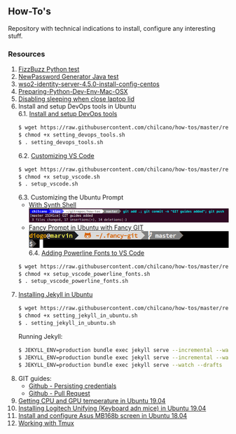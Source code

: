 ## How-To's

Repository with technical indications to install, configure any interesting stuff. 

### Resources

1. [FizzBuzz Python test](resources/fizzbuzz1.py)
2. [NewPassword Generator Java test](resources/NewPasswordGenerator.java)
3. [wso2-identity-server-4.5.0-install-config-centos](resources/wso2-identity-server-4.5.0-install-config-centos.md)
4. [Preparing-Python-Dev-Env-Mac-OSX](resources/Preparing-Python-Dev-Env-Mac-OSX.md)
5. [Disabling sleeping when close laptop lid](resources/disable_sleeping_when_close_laptop_lid.md)
6. Install and setup DevOps tools in Ubuntu   
   6.1. [Install and setup DevOps tools](resources/setting_devops_tools.sh)
      ```sh
      $ wget https://raw.githubusercontent.com/chilcano/how-tos/master/resources/setting_devops_tools.sh
      $ chmod +x setting_devops_tools.sh  
      $ . setting_devops_tools.sh
      ```
   6.2. [Customizing VS Code](resources/setup_vscode.sh)
      ```sh
      $ wget https://raw.githubusercontent.com/chilcano/how-tos/master/resources/setup_vscode.sh
      $ chmod +x setup_vscode.sh
      $ . setup_vscode.sh
      ```
   6.3. Customizing the Ubuntu Prompt   
      - [With Synth Shell](resources/fancy_prompt_with_synth_shell.md)  
        ![](resources/fancy_prompt_ubuntu_with_synth_shell.png)  
      - [Fancy Prompt in Ubuntu with Fancy GIT](resources/fancy_prompt_with_fancy_git.md)  
        ![](resources/fancy_prompt_ubuntu_with_fancy_git.png)   
   6.4. [Adding Powerline Fonts to VS Code](resources/setup_vscode_powerline_fonts.sh)
      ```sh
      $ wget https://raw.githubusercontent.com/chilcano/how-tos/master/resources/setup_vscode_powerline_fonts.sh
      $ chmod +x setup_vscode_powerline_fonts.sh
      $ . setup_vscode_powerline_fonts.sh
      ```
7. [Installing Jekyll in Ubuntu](resources/setting_jekyll_in_ubuntu.sh)
   ```sh
   $ wget https://raw.githubusercontent.com/chilcano/how-tos/master/resources/setting_jekyll_in_ubuntu.sh
   $ chmod +x setting_jekyll_in_ubuntu.sh
   $ . setting_jekyll_in_ubuntu.sh
   ```
   Running Jekyll:   
   ```sh
   $ JEKYLL_ENV=production bundle exec jekyll serve --incremental --watch
   $ JEKYLL_ENV=production bundle exec jekyll serve --incremental --watch --host=0.0.0.0
   $ JEKYLL_ENV=production bundle exec jekyll serve --watch --drafts
   ```
8. GIT guides:
   - [Github - Persisting credentials](resources/git_saving_credentials.md)
   - [Github - Pull Request](resources/git_pull_request_guide.md)
9. [Getting CPU and GPU temperature in Ubuntu 19.04](resources/getting_temperature_cpu_gpu_hd_in_ubuntu.md)
10. [Installing Logitech Unifying (Keyboard adn mice) in Ubuntu 19.04](resources/installing_logitech_unifying_in_ubuntu_19_04.md)
11. [Install and configure Asus MB168b screen in Ubuntu 18.04](resources/install_and_setup_mb168b_in_ubuntu.md)
12. [Working with Tmux](resources/working_with_tmux.md)

